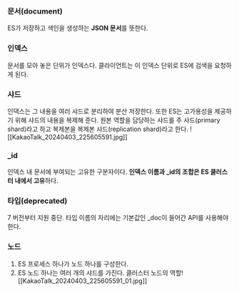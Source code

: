 
### 문서(document)
ES가 저장하고 색인을 생성하는 **JSON 문서**를 뜻한다.
### 인덱스
문서를 모아 놓은 단위가 인덱스다. 클라이언트는 이 인덱스 단위로 ES에 검색을 요청하게 된다.
### 샤드
인덱스는 그 내용을 여러 샤드로 분리하여 분산 저장한다. 또한 ES는 고가용성을 제공하기 위해 샤드의 내용을 복제해 준다. 원본 역할을 담당하는 샤드를 주 샤드(primary shard)라고 하고 복제본을 복제본 샤드(replication shard)라고 한다.
![[KakaoTalk_20240403_225605591.jpg]]
### \_id
인덱스 내 문서에 부여되는 고유한 구분자이다. **인덱스 이름과 \_id의 조합은 ES 클러스터 내에서 고유**하다.
### 타입(deprecated)
7 버전부터 지원 중단. 타입 이름의 자리에는 기본값인 \_doc이 들어간 API를 사용해야 한다.
### 노드
1. ES 프로세스 하나가 노드 하나를 구성한다.
2. ES 노드 하나는 여러 개의 샤드를 가진다.
클러스터
노드의 역할![[KakaoTalk_20240403_225605591_01.jpg]]